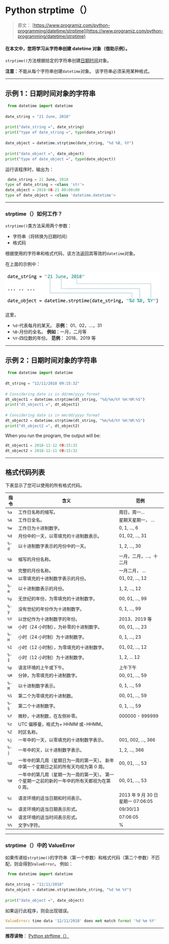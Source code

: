 # Python strptime（）

> 原文： [https://www.programiz.com/python-programming/datetime/strptime](https://www.programiz.com/python-programming/datetime/strptime)

#### 在本文中，您将学习从字符串创建 datetime 对象（借助示例）。

`strptime()`方法根据给定的字符串创建[日期时间](/python-programming/datetime#datetime)对象。

**注意**：不能从每个字符串创建`datetime`对象。 该字符串必须采用某种格式。

* * *

## 示例 1：日期时间对象的字符串

```py
 from datetime import datetime

date_string = "21 June, 2018"

print("date_string =", date_string)
print("type of date_string =", type(date_string))

date_object = datetime.strptime(date_string, "%d %B, %Y")

print("date_object =", date_object)
print("type of date_object =", type(date_object)) 
```

运行该程序时，输出为：

```py
 date_string = 21 June, 2018
type of date_string = <class 'str'>
date_object = 2018-06-21 00:00:00
type of date_object = <class 'datetime.datetime'> 
```

* * *

### strptime（）如何工作？

`strptime()`类方法采用两个参数：

*   字符串（将转换为日期时间）
*   格式码

根据使用的字符串和格式代码，该方法返回其等效的`datetime`对象。

在上面的示例中：

![How strptime() works in Python?](img/0115f8704c03635ff3fd4f66c222c81a.png)

这里，

*   `%d`-代表每月的某天。 **示例**： 01、02，...，31
*   `%B`-月份的全名。 **例如**：一月，二月等
*   `%Y`-四位数的年份。 **范例**： 2018、2019 等

* * *

## 示例 2：日期时间对象的字符串

```py
 from datetime import datetime

dt_string = "12/11/2018 09:15:32"

# Considering date is in dd/mm/yyyy format
dt_object1 = datetime.strptime(dt_string, "%d/%m/%Y %H:%M:%S")
print("dt_object1 =", dt_object1)

# Considering date is in mm/dd/yyyy format
dt_object2 = datetime.strptime(dt_string, "%m/%d/%Y %H:%M:%S")
print("dt_object2 =", dt_object2) 
```

When you run the program, the output will be:

```py
dt_object1 = 2018-11-12 09:15:32
dt_object2 = 2018-12-11 09:15:32 
```

* * *

## 格式代码列表

下表显示了您可以使用的所有格式代码。

| **指令** | **含义** | **范例** |
| --- | --- | --- |
| `%a` | 工作日名称的缩写。 | 周日，周一... |
| `%A` | 工作日全名。 | 星期天星期一， ... |
| `%w` | 工作日为十进制数字。 | 0, 1, ..., 6 |
| `%d` | 月份中的一天，以零填充的十进制数表示。 | 01, 02, ..., 31 |
| `%-d` | 以十进制数字表示的月份中的一天。 | 1, 2, ..., 30 |
| `%b` | 缩写的月份名称。 | 一月，二月，...，十二月 |
| `%B` | 完整的月份名称。 | 一月二月， ... |
| `%m` | 以零填充的十进制数字表示的月份。 | 01, 02, ..., 12 |
| `%-m` | 以十进制数表示的月份。 | 1, 2, ..., 12 |
| `%y` | 无世纪的年份，为零填充的十进制数字。 | 00, 01, ..., 99 |
| `%-y` | 没有世纪的年份作为十进制数字。 | 0, 1, ..., 99 |
| `%Y` | 以世纪作为十进制数字的年份。 | 2013、2019 等 |
| `%H` | 小时（24 小时制），为补零的十进制数字。 | 00, 01, ..., 23 |
| `%-H` | 小时（24 小时制）为十进制数字。 | 0, 1, ..., 23 |
| `%I` | 小时（12 小时制），为零填充的十进制数字。 | 01, 02, ..., 12 |
| `%-I` | 小时（12 小时制）为十进制数字。 | 1, 2, ... 12 |
| `%p` | 语言环境的上午或下午。 | 上午下午 |
| `%M` | 分钟，为零填充的十进制数字。 | 00, 01, ..., 59 |
| `%-M` | 以十进制数字表示。 | 0, 1, ..., 59 |
| `%S` | 第二个为零填充的十进制数。 | 00, 01, ..., 59 |
| `%-S` | 第二个十进制数字。 | 0, 1, ..., 59 |
| `%f` | 微秒，十进制数，在左侧补零。 | 000000 - 999999 |
| `%z` | UTC 偏移量，格式为+ HHMM 或-HHMM。 |   |
| `%Z` | 时区名称。 |   |
| `%j` | 一年中的一天，以零填充的十进制数字表示。 | 001, 002, ..., 366 |
| `%-j` | 一年中的天，以十进制数字表示。 | 1, 2, ..., 366 |
| `%U` | 一年中的第几周（星期日为一周的第一天）。 新年中第一个星期日之前的所有天均视为第 0 周。 | 00, 01, ..., 53 |
| `%W` | 一年中的第几周（星期一为一周的第一天）。 第一个星期一之前的新的一年中的所有天都视为在第 0 周。 | 00, 01, ..., 53 |
| `%c` | 语言环境的适当日期和时间表示。 | 2013 年 9 月 30 日星期一 07:06:05 |
| `%x` | 语言环境的适当日期表示形式。 | 09/30/13 |
| `%X` | 语言环境的适当时间表示形式。 | 07:06:05 |
| `%%` | 文字`%`字符。 | % |

* * *

### strptime（）中的 ValueError

如果传递给`strptime()`的字符串（第一个参数）和格式代码（第二个参数）不匹配，则会得到`ValueError`。 例如：

```py
 from datetime import datetime

date_string = "12/11/2018"
date_object = datetime.strptime(date_string, "%d %m %Y")

print("date_object =", date_object) 
```

如果运行此程序，则会出现错误。

```py
ValueError: time data '12/11/2018' does not match format '%d %m %Y' 
```

* * *

**推荐读物**： [Python strftime（）](/python-programming/datetime/strftime)